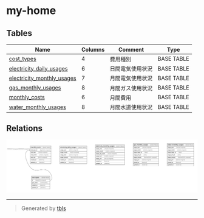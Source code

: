 # my-home

## Tables

| Name | Columns | Comment | Type |
| ---- | ------- | ------- | ---- |
| [cost_types](cost_types.md) | 4 | 費用種別 | BASE TABLE |
| [electricity_daily_usages](electricity_daily_usages.md) | 6 | 日間電気使用状況 | BASE TABLE |
| [electricity_monthly_usages](electricity_monthly_usages.md) | 7 | 月間電気使用状況 | BASE TABLE |
| [gas_monthly_usages](gas_monthly_usages.md) | 8 | 月間ガス使用状況 | BASE TABLE |
| [monthly_costs](monthly_costs.md) | 6 | 月間費用 | BASE TABLE |
| [water_monthly_usages](water_monthly_usages.md) | 8 | 月間水道使用状況 | BASE TABLE |

## Relations

![er](schema.svg)

---

> Generated by [tbls](https://github.com/k1LoW/tbls)

